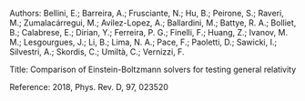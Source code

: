 Authors:   Bellini, E.; Barreira, A.; Frusciante, N.; Hu, B.; Peirone, S.; Raveri, M.; Zumalacárregui, M.; Avilez-Lopez, A.; 
           Ballardini, M.; Battye, R. A.; Bolliet, B.; Calabrese, E.; Dirian, Y.; Ferreira, P. G.; Finelli, F.; Huang, Z.; 
           Ivanov, M. M.; Lesgourgues, J.; Li, B.; Lima, N. A.; Pace, F.; Paoletti, D.; Sawicki, I.; Silvestri, A.; Skordis, C.; 
           Umiltà, C.; Vernizzi, F.

Title:     Comparison of Einstein-Boltzmann solvers for testing general relativity

Reference: 2018, Phys. Rev. D, 97, 023520
